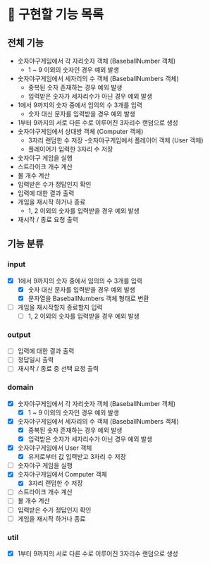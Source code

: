 # 🎯 구현할 기능 목록

## 전체 기능
- 숫자야구게임에서 각 자리숫자 객체 (BaseballNumber 객체) ️
    - 1 ~ 9 이외의 숫자인 경우 예외 발생 
- 숫자야구게임에서 세자리의 수 객체 (BaseballNumbers 객체)️
    - 중복된 숫자 존재하는 경우 예외 발생 
    - 입력받은 숫자가 세자리수가 아닌 경우 예외 발생 
- 1에서 9까지의 숫자 중에서 임의의 수 3개를 입력 
    - 숫자 대신 문자를 입력받을 경우 예외 발생
- 1부터 9까지의 서로 다른 수로 이루어진 3자리수 랜덤으로 생성
- 숫자야구게임에서 상대방 객체 (Computer 객체)
  - 3자리 랜덤한 수 저장
-숫자야구게임에서 플레이어 객체 (User 객체)
  - 플레이어가 입력한 3자리 수 저장
- 숫자야구 게임을 실행
- 스트라이크 개수 계산
- 볼 개수 계산
- 입력받은 수가 정답인지 확인
- 입력에 대한 결과 출력
- 게임을 재시작 하거나 종료
    - 1, 2 이외의 숫자를 입력받을 경우 예외 발생
- 재시작 / 종료 요청 출력

## 기능 분류

### input
- [X] 1에서 9까지의 숫자 중에서 임의의 수 3개를 입력
  - [X] 숫자 대신 문자를 입력받을 경우 예외 발생
  - [X] 문자열을 BaseballNumbers 객체 형태로 변환
- [ ] 게임을 재시작할지 종료할지 입력
  - [ ] 1, 2 이외의 숫자를 입력받을 경우 예외 발생

### output
- [ ] 입력에 대한 결과 출력
- [ ] 정답일시 출력
- [ ] 재시작 / 종료 중 선택 요청 출력

### domain
- [X] 숫자야구게임에서 각 자리숫자 객체 (BaseballNumber 객체)
    - [X] 1 ~ 9 이외의 숫자인 경우 예외 발생
- [X] 숫자야구게임에서 세자리의 수 객체 (BaseballNumbers 객체)️
  - [X] 중복된 숫자 존재하는 경우 예외 발생
  - [X] 입력받은 숫자가 세자리수가 아닌 경우 예외 발생 
- [X] 숫자야구게임에서 User 객체
  - [X] 유저로부터 값 입력받고 3자리 수 저장 
- [ ] 숫자야구 게임을 실행
- [X] 숫자야구게임에서 Computer 객체
  - [X] 3자리 랜덤한 수 저장
- [ ] 스트라이크 개수 계산
- [ ] 볼 개수 계산
- [ ] 입력받은 수가 정답인지 확인
- [ ] 게임을 재시작 하거나 종료

### util
- [X] 1부터 9까지의 서로 다른 수로 이루어진 3자리수 랜덤으로 생성